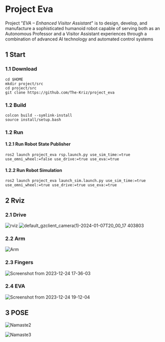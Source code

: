 # Project Eva
Project "*EVA – Enhanced Visitor Assistant*"  is to design, develop, and manufacture a
sophisticated humanoid robot capable of serving both as an Autonomous Professor and a Visitor Assistant
experiences through a combination of advanced AI technology and automated control systems

## 1 Start
### 1.1 Download

    cd $HOME
    mkdir project/src
    cd project/src
    git clone https://github.com/The-Kriz/project_eva

### 1.2 Build

    colcon build --symlink-install
    source install/setup.bash
    
### 1.2 Run

#### 1.2.1 Run Robot State Publisher
    ros2 launch project_eva rsp.launch.py use_sim_time:=true use_omni_wheel:=false use_drive:=true use_eva:=true


#### 1.2.2 Run Robot Simulation
    ros2 launch project_eva launch_sim.launch.py use_sim_time:=true use_omni_wheel:=true use_drive:=true use_eva:=true

## 2 Rviz

### 2.1 Drive
![rviz](https://github.com/The-Kriz/project_eva/assets/90817926/217f6b19-c6b4-49b9-a392-6fd262fec37f)
![default_gzclient_camera(1)-2024-01-07T20_00_17 403803](https://github.com/The-Kriz/project_eva/assets/90817926/77d0dbb7-fc24-44be-a96e-c7d7c1400215)

### 2.2 Arm
![Arm](https://github.com/The-Kriz/project_eva/assets/90817926/d6fc030a-5922-4023-88fe-fe54f42359e4)

### 2.3 Fingers
![Screenshot from 2023-12-24 17-36-03](https://github.com/The-Kriz/project_eva/assets/90817926/1fa3b454-476e-470e-9692-c7e8a863c41d)

### 2.4 EVA
![Screenshot from 2023-12-24 19-12-04](https://github.com/The-Kriz/project_eva/assets/90817926/73d8d449-0a14-4c71-b97e-e2c0f381ddf0)


## 3 POSE
![Namaste2](https://github.com/The-Kriz/project_eva/assets/90817926/a8ccb727-971d-4e16-8bf1-e1d1d1865f27)

![Namaste3](https://github.com/The-Kriz/project_eva/assets/90817926/49b6eb77-ddec-40f3-b5f3-dc92ccfeb3f8)




